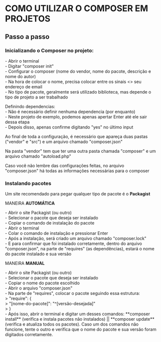 # COMO UTILIZAR O COMPOSER EM PROJETOS

## Passo a passo

### Inicializando o Composer no projeto:

<p>
- Abrir o terminal <br>
- Digitar "composer init" <br>
- Configurar o composer (nome do vendor, nome do pacote, descrição e nome do autor) <br>
- Na hora de colocar o nome, precisa colocar entre os sinais <> seu endereço de email <br>
- No tipo de pacote, geralmente será utilizado biblioteca, mas depende o tipo de projeto a ser trabalhado <br>
</p>

<p>Definindo dependencias: <br>
- Não é necessário definir nenhuma dependencia (por enquanto) <br>
- Neste projeto de exemplo, podemos apenas apertar Enter até ele sair dessa etapa <br>
- Depois disso, apenas confirme digitando "yes" no último input <br>
</p>

<p>Ao final de toda a configuração, é necessário que apareça duas pastas ("vendor" e "src") e um arquivo chamado "composer.json"</p>
<p>Na pasta "vendor" tem que ter uma outra pasta chamada "composer" e um arquivo chamado "autoload.php"</p>
<p>Caso você não lembre das configurações feitas, no arquivo "composer.json" há todas as informações necessárias para o composer</p>

### Instalando pacotes

<p>Um site recomendado para pegar qualquer tipo de pacote é o <b>Packagist</b></p>
<p>MANEIRA <b>AUTOMÁTICA</b></p>
<p>
- Abrir o site Packagist (ou outro) <br>
- Selecionar o pacote que deseja ser instalado <br>
- Copiar o comando de instalação do pacote <br>
- Abrir o terminal <br>
- Colar o comando de instalação e pressionar Enter <br>
- Após a instalação, será criado um arquivo chamado "composer.lock" <br>
- E para confirmar que foi instalado corretamente, dentro do arquivo "composer.json", na parte de "requires" (as dependências), estará o nome do pacote instalado e sua versão <br>
</p>

<p>MANEIRA <b>MANUAL</b></p>
<p>
- Abrir o site Packagist (ou outro) <br>
- Selecionar o pacote que deseja ser instalado <br>
- Copiar o nome do pacote escolhido <br>
- Abrir o arquivo "composer.json" <br>
- Na parte de "requires", colocar o pacote seguindo essa estrutura: <br>
> "require": { <br>
>   "[nome-do-pacote]": "^[versão-desejada]" <br>
> } <br>
- Após isso, abrir o terminal e digitar um desses comandos: **composer install** (verifica e instala pacotes não instalados) || **composer update** (verifica e atualiza todos os pacotes). Caso um dos comandos não funcione, tente o outro e verifica que o nome do pacote e sua versão foram digitados corretamente. <br>

</p>
